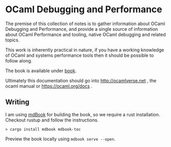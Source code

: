 # OCaml Debugging and Performance

The premise of this collection of notes is to gather information about
OCaml Debugging and Performance, and provide a single source of information
about OCaml Performance and tooling, native OCaml debugging and related topics.

This work is inherently practical in nature, if you have a working knowledge of
OCaml and systems performance tools then it should be possible to follow along.

The book is available under [book](book).

Ultimately this documentation should go into http://ocamlverse.net , the ocaml manual
or https://ocaml.org/docs .

Writing
---------

I am using [mdBook](https://rust-lang.github.io/mdBook/) for building the book,
so we require a rust installation. Checkout rustup and follow the instructions.

``` shell
> cargo install mdbook mdbook-toc
```

Preview the book locally using `mdbook serve --open`.

